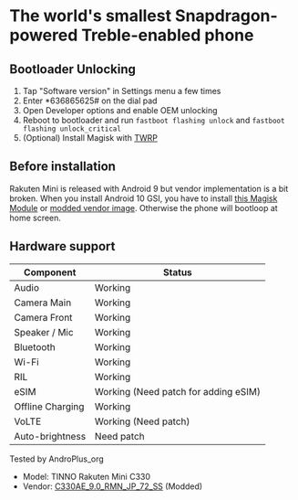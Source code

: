 # The world's smallest Snapdragon-powered Treble-enabled phone

## Bootloader Unlocking
1. Tap "Software version" in Settings menu a few times
2. Enter *636865625# on the dial pad
3. Open Developer options and enable OEM unlocking
4. Reboot to bootloader and run `fastboot flashing unlock` and `fastboot flashing unlock_critical`
5. (Optional) Install Magisk with [TWRP](https://drive.google.com/drive/folders/15LQok1lNR55gutIScnle6KIp6fdhwhR7?usp=sharing)

## Before installation
Rakuten Mini is released with Android 9 but vendor implementation is a bit broken. When you install Android 10 GSI, you have to install [this Magisk Module](https://github.com/AndroPlus-org/magisk-module-c330-gsi/releases) or [modded vendor image](https://drive.google.com/file/d/1_YDpV9-Wbbbvdjd2eGF1ofSGorc8xaq9/view?usp=sharing). Otherwise the phone will bootloop at home screen.

## Hardware support
| Component | Status |
|-|-|
| Audio | Working |
| Camera Main | Working|
| Camera Front | Working
| Speaker / Mic | Working |
| Bluetooth | Working |
| Wi-Fi | Working |
| RIL | Working |
| eSIM | Working (Need patch for adding eSIM) |
| Offline Charging | Working |
| VoLTE | Working (Need patch) |
| Auto-brightness | Need patch |

Tested by AndroPlus_org
- Model: TINNO Rakuten Mini C330
- Vendor: [C330AE_9.0_RMN_JP_72_SS](https://drive.google.com/drive/folders/1m_IjpigWlYz35E_SJdQrfMLNpMVS_dKc?usp=sharing) (Modded)